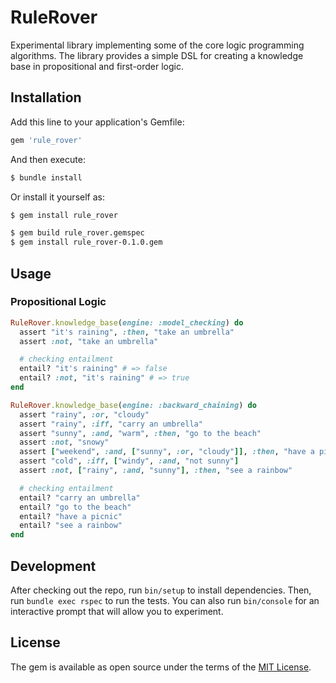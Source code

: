 # RuleRover

Experimental library implementing some of the core logic programming algorithms. The library provides a simple DSL for creating a knowledge base in propositional and first-order logic.

## Installation

Add this line to your application's Gemfile:

```ruby
gem 'rule_rover'
```

And then execute:

```sh
$ bundle install
```

Or install it yourself as:

```sh
$ gem install rule_rover
```

```sh
$ gem build rule_rover.gemspec
$ gem install rule_rover-0.1.0.gem
```

## Usage

### Propositional Logic

```ruby
RuleRover.knowledge_base(engine: :model_checking) do
  assert "it's raining", :then, "take an umbrella"
  assert :not, "take an umbrella"

  # checking entailment
  entail? "it's raining" # => false
  entail? :not, "it's raining" # => true
end
```

```rb
RuleRover.knowledge_base(engine: :backward_chaining) do
  assert "rainy", :or, "cloudy"
  assert "rainy", :iff, "carry an umbrella"
  assert "sunny", :and, "warm", :then, "go to the beach"
  assert :not, "snowy"
  assert ["weekend", :and, ["sunny", :or, "cloudy"]], :then, "have a picnic"
  assert "cold", :iff, ["windy", :and, "not sunny"]
  assert :not, ["rainy", :and, "sunny"], :then, "see a rainbow"

  # checking entailment
  entail? "carry an umbrella"
  entail? "go to the beach"
  entail? "have a picnic"
  entail? "see a rainbow"
end
```

## Development

After checking out the repo, run `bin/setup` to install dependencies. Then, run `bundle exec rspec` to run the tests. You can also run `bin/console` for an interactive prompt that will allow you to experiment.

## License

The gem is available as open source under the terms of the [MIT License](https://opensource.org/licenses/MIT).
